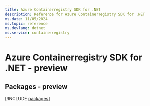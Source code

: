 ```yaml
---
title: Azure Containerregistry SDK for .NET
description: Reference for Azure Containerregistry SDK for .NET
ms.date: 11/05/2024
ms.topic: reference
ms.devlang: dotnet
ms.service: containerregistry
---
```

# Azure Containerregistry SDK for .NET - preview
## Packages - preview
[!INCLUDE [packages](containerregistry-index.md)]